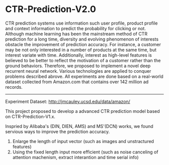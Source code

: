 # CTR-Prediction-V2.0

CTR prediction systems use information such user profile, product profile and context information to predict the probability for clicking or not. Although machine learning has been the mainstream method of CTR prediction for a long time, diversity and evolving phenomenon of interests obstacle the improvement of prediction accuracy. For instance, a customer may be not only interested in a number of products at the same time, but interest variate with time. Additionally, interest as high-level features is believed to be better to reflect the motivation of a customer rather than the ground behaviors. Therefore, we proposed to implement a novel deep recurrent neural network. Various technologies are applied to conquer problems described abrove. All experiments are done based on a real-world dataset collected from Amazon.com that contains over 142 million ad records.


***************************************************************************************************************


Experiment Dataset: http://jmcauley.ucsd.edu/data/amazon/

This project proposed to develop a advanced CTR prediction model based on CTR-Prediction-V1.x. 

Inspried by Alibaba's (DIN, DIEN, AMS) and MS'(DCN) works, we found servious ways to improve the prediction accuracy. 
1. Enlarge the length of input vector (such as images and unstractured features)
2. Using the fixed length input more efficient (such as noise canceling of attention machenism, extract interantion and time serial info)
